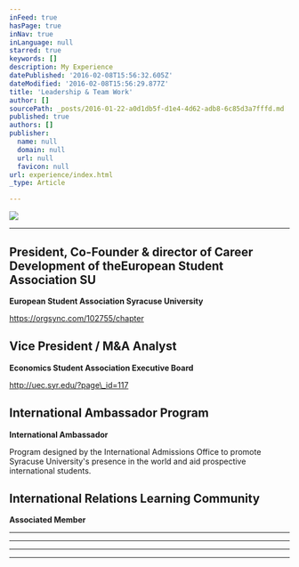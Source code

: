 ```yaml
---
inFeed: true
hasPage: true
inNav: true
inLanguage: null
starred: true
keywords: []
description: My Experience
datePublished: '2016-02-08T15:56:32.605Z'
dateModified: '2016-02-08T15:56:29.877Z'
title: 'Leadership & Team Work'
author: []
sourcePath: _posts/2016-01-22-a0d1db5f-d1e4-4d62-adb8-6c85d3a7fffd.md
published: true
authors: []
publisher:
  name: null
  domain: null
  url: null
  favicon: null
url: experience/index.html
_type: Article

---
```

![](https://s3-us-west-2.amazonaws.com/the-grid-img/p/68c043cf8c07842bcd44890e6ab791bb716e5738.png)

****

## President, Co-Founder & director of Career Development of theEuropean Student Association SU

**European Student Association Syracuse University**

https://orgsync.com/102755/chapter

## Vice President / M&A Analyst

**Economics Student Association Executive Board**

http://uec.syr.edu/?page\_id=117

## International Ambassador Program

**International Ambassador**

Program designed by the International Admissions Office to promote Syracuse University's presence in the world and aid prospective international students.

## International Relations Learning Community

**Associated Member**

****

****

****

****